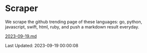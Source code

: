 # Scraper

We scrape the github trending page of these languages: go, python, javascript, swift, html, ruby, and push a markdown result everyday.

[2023-09-19.md](https://github.com/henson/Scraper/blob/master/2023-09-19.md)

Last Updated: 2023-09-19 00:00:08